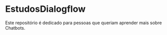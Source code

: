 # EstudosDialogflow
Este repositório é dedicado para pessoas que queriam aprender mais sobre Chatbots.
